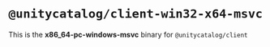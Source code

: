 # `@unitycatalog/client-win32-x64-msvc`

This is the **x86_64-pc-windows-msvc** binary for `@unitycatalog/client`
